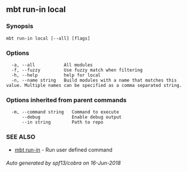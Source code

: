 ## mbt run-in local



### Synopsis




```
mbt run-in local [--all] [flags]
```

### Options

```
  -a, --all           All modules
  -f, --fuzzy         Use fuzzy match when filtering
  -h, --help          help for local
  -n, --name string   Build modules with a name that matches this value. Multiple names can be specified as a comma separated string.
```

### Options inherited from parent commands

```
  -m, --command string   Command to execute
      --debug            Enable debug output
      --in string        Path to repo
```

### SEE ALSO
* [mbt run-in](mbt_run-in.md)	 - Run user defined command

###### Auto generated by spf13/cobra on 16-Jun-2018
